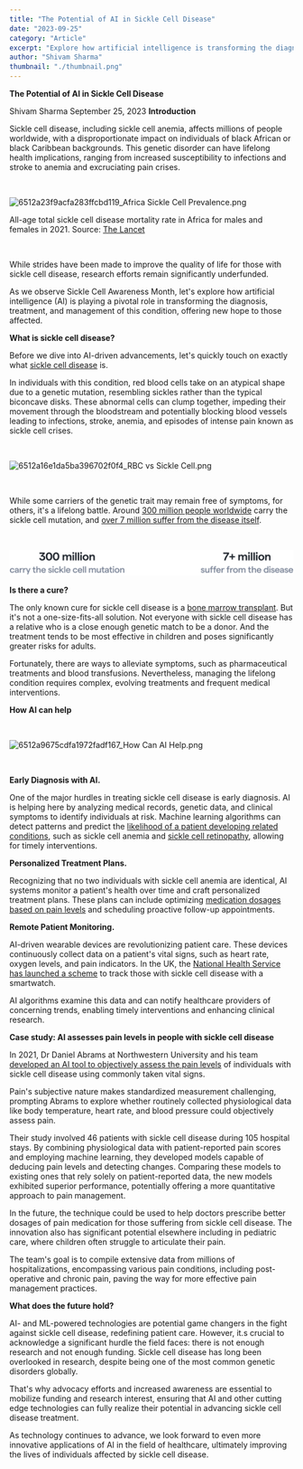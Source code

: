 ```yaml
---
title: "The Potential of AI in Sickle Cell Disease"
date: "2023-09-25"
category: "Article"
excerpt: "Explore how artificial intelligence is transforming the diagnosis, treatment, and management of sickle cell disease. From early detection to personalized treatment plans and remote monitoring, discover the innovative ways AI is offering new hope to millions affected by this genetic disorder."
author: "Shivam Sharma"
thumbnail: "./thumbnail.png"
---
```


**The Potential of AI in Sickle Cell Disease**

Shivam Sharma
September 25, 2023
**Introduction**

Sickle cell disease, including sickle cell anemia, affects millions of
people worldwide, with a disproportionate impact on individuals of black
African or black Caribbean backgrounds. This genetic disorder can have
lifelong health implications, ranging from increased susceptibility to
infections and stroke to anemia and excruciating pain crises.

‍

![6512a23f9acfa283ffcbd119_Africa Sickle Cell
Prevalence.png](./image1.png)

All-age total sickle cell disease mortality rate in Africa for males and
females in 2021. Source: [The
Lancet](<https://www.thelancet.com/journals/lanhae/article/PIIS2352-3026(23)00118-7/fulltext>)

‍

While strides have been made to improve the quality of life for those
with sickle cell disease, research efforts remain significantly
underfunded.

As we observe Sickle Cell Awareness Month, let\'s explore how artificial
intelligence (AI) is playing a pivotal role in transforming the
diagnosis, treatment, and management of this condition, offering new
hope to those affected.

**What is sickle cell disease?**

Before we dive into AI-driven advancements, let's quickly
touch on exactly what [sickle cell
disease](https://www.mayoclinic.org/diseases-conditions/sickle-cell-anemia/symptoms-causes/syc-20355876)
is.

In individuals with this condition, red blood cells take on an atypical
shape due to a genetic mutation, resembling sickles rather than the
typical biconcave disks. These abnormal cells can clump together,
impeding their movement through the bloodstream and potentially blocking
blood vessels leading to infections, stroke, anemia, and episodes of
intense pain known as sickle cell crises.

‍

![6512a16e1da5ba396702f0f4_RBC vs Sickle
Cell.png](./image2.png)

‍

While some carriers of the genetic trait may remain free of symptoms,
for others, it\'s a lifelong battle. Around [300 million people
worldwide](https://www.ncbi.nlm.nih.gov/books/NBK537130/) carry the
sickle cell mutation, and [over 7 million suffer from the disease
itself](<https://www.thelancet.com/journals/lanhae/article/PIIS2352-3026(23)00118-7/fulltext>).

‍

![6512a2720b81ddcea188a9ba_Stats.png](./image3.png)

**Is there a cure?**

The only known cure for sickle cell disease is a [bone marrow
transplant](https://www.nhlbi.nih.gov/health/sickle-cell-disease/treatment#:~:text=A%20blood%20and%20bone%20marrow,match%20to%20be%20a%20donor.).
But it's not a one-size-fits-all solution. Not everyone
with sickle cell disease has a relative who is a close enough genetic
match to be a donor. And the treatment tends to be most effective in
children and poses significantly greater risks for adults.

Fortunately, there are ways to alleviate symptoms, such as
pharmaceutical treatments and blood transfusions. Nevertheless, managing
the lifelong condition requires complex, evolving treatments and
frequent medical interventions.

**How AI can help**

‍

![6512a9675cdfa1972fadf167_How Can AI
Help.png](./image4.png)

‍

**Early Diagnosis with AI.**

One of the major hurdles in treating sickle cell disease is early
diagnosis. AI is helping here by analyzing medical records, genetic
data, and clinical symptoms to identify individuals at risk. Machine
learning algorithms can detect patterns and predict the [likelihood of a
patient developing related
conditions](https://pubmed.ncbi.nlm.nih.gov/37355428/), such as sickle
cell anemia and [sickle cell
retinopathy](https://www.ncbi.nlm.nih.gov/pmc/articles/PMC8452674/),
allowing for timely interventions.

**Personalized Treatment Plans.**

Recognizing that no two individuals with sickle cell anemia are
identical, AI systems monitor a patient\'s health over time and craft
personalized treatment plans. These plans can include optimizing
[medication dosages based on pain
levels](https://www.newscientist.com/article/2271074-ai-helps-assess-pain-levels-in-people-with-sickle-cell-disease/)
and scheduling proactive follow-up appointments.

**Remote Patient Monitoring.**

AI-driven wearable devices are revolutionizing patient care. These
devices continuously collect data on a patient\'s vital signs, such as
heart rate, oxygen levels, and pain indicators. In the UK, the [National
Health Service has launched a
scheme](https://www.lnwh.nhs.uk/news/ai-employed-to-help-fight-sickle-cell-disease-8570/)
to track those with sickle cell disease with a smartwatch.

AI algorithms examine this data and can notify healthcare providers of
concerning trends, enabling timely interventions and enhancing clinical
research.

**Case study: AI assesses pain levels in people with sickle cell
disease**

In 2021, Dr Daniel Abrams at Northwestern University and his team
[developed an AI tool to objectively assess the pain
levels](https://journals.plos.org/ploscompbiol/article?id=10.1371/journal.pcbi.1008542)
of individuals with sickle cell disease using commonly taken vital
signs.

Pain\'s subjective nature makes standardized measurement challenging,
prompting Abrams to explore whether routinely collected physiological
data like body temperature, heart rate, and blood pressure could
objectively assess pain.

Their study involved 46 patients with sickle cell disease during 105
hospital stays. By combining physiological data with patient-reported
pain scores and employing machine learning, they developed models
capable of deducing pain levels and detecting changes. Comparing these
models to existing ones that rely solely on patient-reported data, the
new models exhibited superior performance, potentially offering a more
quantitative approach to pain management.

In the future, the technique could be used to help doctors prescribe
better dosages of pain medication for those suffering from sickle cell
disease. The innovation also has significant potential elsewhere
including in pediatric care, where children often struggle to articulate
their pain.

The team's goal is to compile extensive data from millions
of hospitalizations, encompassing various pain conditions, including
post-operative and chronic pain, paving the way for more effective pain
management practices.

**What does the future hold?**

AI- and ML-powered technologies are potential game changers in the fight
against sickle cell disease, redefining patient care. However,
it.s crucial to acknowledge a significant hurdle the field
faces: there is not enough research and not enough funding. Sickle cell
disease has long been overlooked in research, despite being one of the
most common genetic disorders globally.

That's why advocacy efforts and increased awareness are
essential to mobilize funding and research interest, ensuring that AI
and other cutting edge technologies can fully realize their potential in
advancing sickle cell disease treatment.

As technology continues to advance, we look forward to even more
innovative applications of AI in the field of healthcare, ultimately
improving the lives of individuals affected by sickle cell disease.
